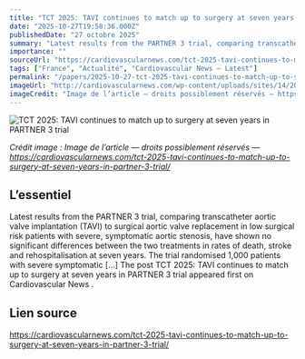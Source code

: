 ```yaml
---
title: "TCT 2025: TAVI continues to match up to surgery at seven years in PARTNER 3 trial"
date: "2025-10-27T19:58:36.000Z"
publishedDate: "27 octobre 2025"
summary: "Latest results from the PARTNER 3 trial, comparing transcatheter aortic valve implantation (TAVI) to surgical aortic valve replacement in low surgical risk patients with severe, symptomatic aortic stenosis, have shown no significant differences between the two treatments in rates of death, stroke and rehospitalisation at seven years. The trial randomised 1,000 patients with severe symptomatic [&#8230;] The post TCT 2025: TAVI continues to match up to surgery at seven years in PARTNER 3 trial appeared first on Cardiovascular News ."
importance: ""
sourceUrl: "https://cardiovascularnews.com/tct-2025-tavi-continues-to-match-up-to-surgery-at-seven-years-in-partner-3-trial/"
tags: ["France", "Actualité", "Cardiovascular News — Latest"]
permalink: "/papers/2025-10-27-tct-2025-tavi-continues-to-match-up-to-surgery-at-seven-years-in-partner-3-trial"
imageUrl: "http://cardiovascularnews.com/wp-content/uploads/sites/14/2025/10/IMG_6361-scaled.jpg"
imageCredit: "Image de l’article — droits possiblement réservés — https://cardiovascularnews.com/tct-2025-tavi-continues-to-match-up-to-surgery-at-seven-years-in-partner-3-trial/"
---
```


![TCT 2025: TAVI continues to match up to surgery at seven years in PARTNER 3 trial](http://cardiovascularnews.com/wp-content/uploads/sites/14/2025/10/IMG_6361-scaled.jpg)

*Crédit image : Image de l’article — droits possiblement réservés — https://cardiovascularnews.com/tct-2025-tavi-continues-to-match-up-to-surgery-at-seven-years-in-partner-3-trial/*

## L’essentiel

Latest results from the PARTNER 3 trial, comparing transcatheter aortic valve implantation (TAVI) to surgical aortic valve replacement in low surgical risk patients with severe, symptomatic aortic stenosis, have shown no significant differences between the two treatments in rates of death, stroke and rehospitalisation at seven years. The trial randomised 1,000 patients with severe symptomatic [&#8230;] The post TCT 2025: TAVI continues to match up to surgery at seven years in PARTNER 3 trial appeared first on Cardiovascular News .

## Lien source

https://cardiovascularnews.com/tct-2025-tavi-continues-to-match-up-to-surgery-at-seven-years-in-partner-3-trial/
